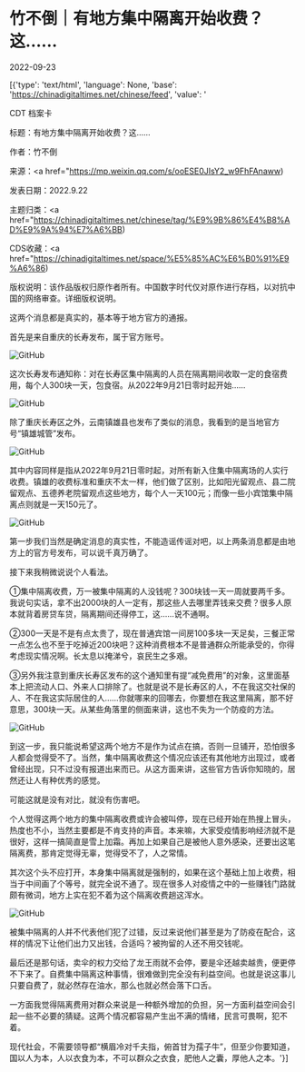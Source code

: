 # 竹不倒｜有地方集中隔离开始收费？这……

2022-09-23

[{'type': 'text/html', 'language': None, 'base': 'https://chinadigitaltimes.net/chinese/feed', 'value': '

CDT 档案卡

标题：有地方集中隔离开始收费？这……

作者：竹不倒

来源：<a href="https://mp.weixin.qq.com/s/ooESE0JIsY2_w9FhFAnaww)

发表日期：2022.9.22

主题归类：<a href="https://chinadigitaltimes.net/chinese/tag/%E9%9B%86%E4%B8%AD%E9%9A%94%E7%A6%BB)

CDS收藏：<a href="https://chinadigitaltimes.net/space/%E5%85%AC%E6%B0%91%E9%A6%86)

版权说明：该作品版权归原作者所有。中国数字时代仅对原作进行存档，以对抗中国的网络审查。详细版权说明。





这两个消息都是真实的，基本等于地方官方的通报。

首先是来自重庆的长寿发布，属于官方账号。

![GitHub](https://chinadigitaltimes.net/chinese/files/2022/09/post-687432-632e104d01eb2.png)

这次长寿发布通知称：对在长寿区集中隔离的人员在隔离期间收取一定的食宿费用，每个人300块一天，包食宿。从2022年9月21日零时起开始……

![GitHub](https://chinadigitaltimes.net/chinese/files/2022/09/post-687432-632e104d0eece.)

除了重庆长寿区之外，云南镇雄县也发布了类似的消息，我看到的是当地官方号“镇雄城管”发布。

![GitHub](https://chinadigitaltimes.net/chinese/files/2022/09/post-687432-632e104d169e5.png)

其中内容同样是指从2022年9月21日零时起，对所有新入住集中隔离场的人实行收费。镇雄的收费标准和重庆不太一样，他们做了区别，比如阳光留观点、县二院留观点、五德养老院留观点这些地方，每个人一天100元；而像一些小宾馆集中隔离点则就是一天150元了。

![GitHub](https://chinadigitaltimes.net/chinese/files/2022/09/post-687432-632e104d2182f.)

第一步我们当然是确定消息的真实性，不能造谣传谣对吧，以上两条消息都是由地方上的官方号发布，可以说千真万确了。

接下来我稍微说说个人看法。

①集中隔离收费，万一被集中隔离的人没钱呢？300块钱一天一周就要两千多。我说句实话，拿不出2000块的人一定有，那这些人去哪里弄钱来交费？很多人原本就背着房贷车贷，隔离期间还得停工，这……说不通啊。

②300一天是不是有点太贵了，现在普通宾馆一间房100多块一天足矣，三餐正常一点怎么也不至于吃掉近200块吧？这种消费根本不是普通群众所能承受的，你得考虑现实情况啊。长太息以掩涕兮，哀民生之多艰。

③另外我注意到重庆长寿区发布的这个通知里有提“减免费用”的对象，这里面基本上把流动人口、外来人口排除了。也就是说不是长寿区的人，不在我这交社保的人、不在我这实际居住的人……你就哪来的回哪去，你要想在我这里隔离，那不好意思，300块一天。从某些角落里的侧面来讲，这也不失为一个防疫的方法。

![GitHub](https://chinadigitaltimes.net/chinese/files/2022/09/post-687432-632e104d29c38.png)

到这一步，我只能说希望这两个地方不是作为试点在搞，否则一旦铺开，恐怕很多人都会觉得受不了。当然，集中隔离收费这个情况应该还有其他地方出现过，或者曾经出现，只不过没有报道出来而已。从这方面来讲，这些官方告诉你知晓的，居然还让人有种优秀的感觉。

可能这就是没有对比，就没有伤害吧。

个人觉得这两个地方的集中隔离收费或许会被叫停，现在已经开始在热搜上冒头，热度也不小，当然主要都是不肯支持的声音。本来嘛，大家受疫情影响经济就不是很好，这样一搞简直是雪上加霜。再加上如果自己是被他人意外感染，还要出这笔隔离费，那肯定觉得无辜，觉得受不了，人之常情。

其次这个头不应打开，本身集中隔离就是强制的，如果在这个基础上加上收费，相当于中间画了个等号，就完全说不通了。现在很多人对疫情之中的一些赚钱门路就颇有微词，地方上实在犯不着为这个隔离收费趟这浑水。

![GitHub](https://chinadigitaltimes.net/chinese/files/2022/09/post-687432-632e104d338ff.png)

被集中隔离的人并不代表他们犯了过错，反过来说他们甚至是为了防疫在配合，这样的情况下让他们出力又出钱，合适吗？被拘留的人还不用交钱呢。

最后还是那句话，卖伞的权力交给了龙王雨就不会停，要是伞还越卖越贵，便更停不下来了。自费集中隔离这种事情，很难做到完全没有利益空间。也就是说这事儿只要自费了，就必然存在油水，那么也就必然会落下口舌。

一方面我觉得隔离费用对群众来说是一种额外增加的负担，另一方面利益空间会引起一些不必要的猜疑。这两个情况都容易产生出不满的情绪，民言可畏啊，犯不着。

现代社会，不需要领导都“横眉冷对千夫指，俯首甘为孺子牛”，但至少你要知道，国以人为本，人以衣食为本，不可以群众之衣食，肥他人之囊，厚他人之本。'}]